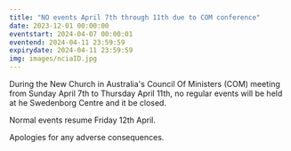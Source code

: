 ```yaml
---
title: "NO events April 7th through 11th due to COM conference"
date: 2023-12-01 00:00:00
eventstart: 2024-04-07 00:00:01
eventend: 2024-04-11 23:59:59
expirydate: 2024-04-11 23:59:59
img: images/nciaID.jpg
---
```


During the New Church in Australia's Council Of Ministers (COM) meeting from Sunday April 7th to Thursday April 11th, no regular events will be held at he Swedenborg Centre and it be closed.

Normal events resume Friday 12th April.

Apologies for any adverse consequences.